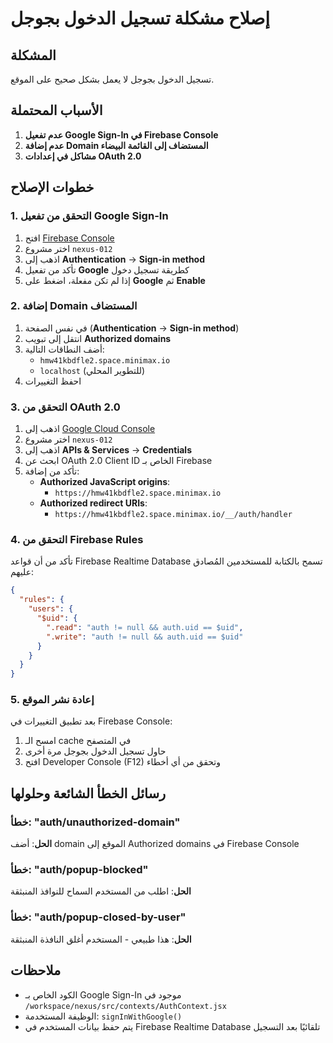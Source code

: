 # إصلاح مشكلة تسجيل الدخول بجوجل

## المشكلة
تسجيل الدخول بجوجل لا يعمل بشكل صحيح على الموقع.

## الأسباب المحتملة
1. **عدم تفعيل Google Sign-In في Firebase Console**
2. **عدم إضافة Domain المستضاف إلى القائمة البيضاء**
3. **مشاكل في إعدادات OAuth 2.0**

## خطوات الإصلاح

### 1. التحقق من تفعيل Google Sign-In
1. افتح [Firebase Console](https://console.firebase.google.com/)
2. اختر مشروع `nexus-012`
3. اذهب إلى **Authentication** → **Sign-in method**
4. تأكد من تفعيل **Google** كطريقة تسجيل دخول
5. إذا لم تكن مفعلة، اضغط على **Google** ثم **Enable**

### 2. إضافة Domain المستضاف
1. في نفس الصفحة (**Authentication** → **Sign-in method**)
2. انتقل إلى تبويب **Authorized domains**
3. أضف النطاقات التالية:
   - `hmw41kbdfle2.space.minimax.io`
   - `localhost` (للتطوير المحلي)
4. احفظ التغييرات

### 3. التحقق من OAuth 2.0
1. اذهب إلى [Google Cloud Console](https://console.cloud.google.com/)
2. اختر مشروع `nexus-012`
3. اذهب إلى **APIs & Services** → **Credentials**
4. ابحث عن OAuth 2.0 Client ID الخاص بـ Firebase
5. تأكد من إضافة:
   - **Authorized JavaScript origins**:
     - `https://hmw41kbdfle2.space.minimax.io`
   - **Authorized redirect URIs**:
     - `https://hmw41kbdfle2.space.minimax.io/__/auth/handler`

### 4. التحقق من Firebase Rules
تأكد من أن قواعد Firebase Realtime Database تسمح بالكتابة للمستخدمين المُصادق عليهم:

```json
{
  "rules": {
    "users": {
      "$uid": {
        ".read": "auth != null && auth.uid == $uid",
        ".write": "auth != null && auth.uid == $uid"
      }
    }
  }
}
```

### 5. إعادة نشر الموقع
بعد تطبيق التغييرات في Firebase Console:
1. امسح الـ cache في المتصفح
2. حاول تسجيل الدخول بجوجل مرة أخرى
3. افتح Developer Console (F12) وتحقق من أي أخطاء

## رسائل الخطأ الشائعة وحلولها

### خطأ: "auth/unauthorized-domain"
**الحل**: أضف domain الموقع إلى Authorized domains في Firebase Console

### خطأ: "auth/popup-blocked"
**الحل**: اطلب من المستخدم السماح للنوافذ المنبثقة

### خطأ: "auth/popup-closed-by-user"
**الحل**: هذا طبيعي - المستخدم أغلق النافذة المنبثقة

## ملاحظات
- الكود الخاص بـ Google Sign-In موجود في `/workspace/nexus/src/contexts/AuthContext.jsx`
- الوظيفة المستخدمة: `signInWithGoogle()`
- يتم حفظ بيانات المستخدم في Firebase Realtime Database تلقائيًا بعد التسجيل
